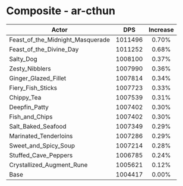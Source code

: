 # Composite - ar-cthun
| Actor | DPS | Increase |
|---|:---:|:---:|
|Feast_of_the_Midnight_Masquerade|1011496|0.70%|
|Feast_of_the_Divine_Day|1011252|0.68%|
|Salty_Dog|1008100|0.37%|
|Zesty_Nibblers|1007990|0.36%|
|Ginger_Glazed_Fillet|1007814|0.34%|
|Fiery_Fish_Sticks|1007723|0.33%|
|Chippy_Tea|1007539|0.31%|
|Deepfin_Patty|1007402|0.30%|
|Fish_and_Chips|1007402|0.30%|
|Salt_Baked_Seafood|1007349|0.29%|
|Marinated_Tenderloins|1007286|0.29%|
|Sweet_and_Spicy_Soup|1007214|0.28%|
|Stuffed_Cave_Peppers|1006785|0.24%|
|Crystallized_Augment_Rune|1005621|0.12%|
|Base|1004417|0.00%|
